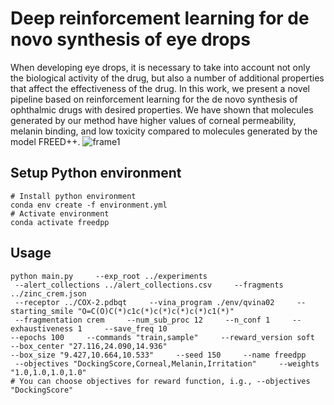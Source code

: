 # Deep reinforcement learning for de novo synthesis of eye drops
When developing eye drops, it is necessary to take into account not only the biological activity of the drug, but also a number of additional properties that affect the effectiveness of the drug. In this work, we present a novel pipeline based on reinforcement learning for the de novo synthesis of ophthalmic drugs with desired properties. We have shown that molecules generated by our method have higher values ​​of corneal permeability, melanin binding, and low toxicity compared to molecules generated by the model FREED++.
![frame1](https://github.com/AnastasiaVepreva/ophthalmic_drugs/blob/b89e84f13e3b592e7979ff391d52a5c271c350ae/Frame%201.png)
## Setup Python environment
```
# Install python environment
conda env create -f environment.yml
# Activate environment
conda activate freedpp
```
## Usage
```
python main.py     --exp_root ../experiments
 --alert_collections ../alert_collections.csv     --fragments ../zinc_crem.json
 --receptor ../COX-2.pdbqt     --vina_program ./env/qvina02     --starting_smile "O=C(O)C(*)c1c(*)c(*)c(*)c(*)c1(*)"
 --fragmentation crem     --num_sub_proc 12     --n_conf 1     --exhaustiveness 1     --save_freq 10
--epochs 100     --commands "train,sample"     --reward_version soft     --box_center "27.116,24.090,14.936"
--box_size "9.427,10.664,10.533"     --seed 150     --name freedpp
 --objectives "DockingScore,Corneal,Melanin,Irritation"     --weights "1.0,1.0,1.0,1.0"
# You can choose objectives for reward function, i.g., --objectives "DockingScore"
```
